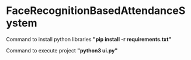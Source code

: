 # FaceRecognitionBasedAttendanceSystem
Command to install python libraries **"pip install -r requirements.txt"**

Command to execute project **"python3 ui.py"**
